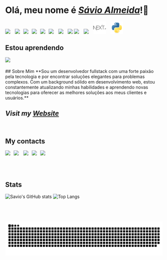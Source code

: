 # Olá, meu nome é [***Sávio Almeida***](https://www.linkedin.com/in/saviovd/)!👋

<div>
  <img src="https://cdn.jsdelivr.net/gh/devicons/devicon/icons/html5/html5-plain.svg" width="40px" heigth="40px"/> &ensp;    
  <img src="https://cdn.jsdelivr.net/gh/devicons/devicon/icons/css3/css3-plain.svg" width="40px" heigth="40px"/>&ensp;  
  <img src="https://cdn.jsdelivr.net/gh/devicons/devicon/icons/javascript/javascript-plain.svg" width="40px" heigth="40px"/>&ensp;  
  <img src="https://cdn.jsdelivr.net/gh/devicons/devicon/icons/nodejs/nodejs-original.svg" width="40px" heigth="40px"/>&ensp;  
  <img src="https://cdn.jsdelivr.net/gh/devicons/devicon/icons/sass/sass-original.svg" width="40px" heigth="40px"/>&ensp;  
  <img src="https://cdn.jsdelivr.net/gh/devicons/devicon/icons/typescript/typescript-plain.svg" width="40px" heigth="40px"/> &ensp;  
  <img src="https://cdn.jsdelivr.net/gh/devicons/devicon/icons/react/react-original.svg" width="40px" heigth="40px"/>  &ensp;  
  <img src="https://cdn.jsdelivr.net/gh/devicons/devicon/icons/git/git-original.svg" width="40px" heigth="40px"/>  
  <img src="https://cdn.jsdelivr.net/gh/devicons/devicon/icons/mongodb/mongodb-original.svg" width="40px" heigth="40px" /> &ensp; 
  <img src="https://cdn.jsdelivr.net/gh/devicons/devicon/icons/jest/jest-plain.svg" width="40px" heigth="40px" /> &ensp; 
  <img src="https://github.com/devicons/devicon/blob/master/icons/nextjs/nextjs-original-wordmark.svg" width="40px" heigth="40px" /> &ensp; 
  <img src="https://github.com/devicons/devicon/blob/master/icons/python/python-original.svg" width="40px" heigth="40px" /> &ensp; 
</div>

## Estou aprendendo
<div>
  <img src="https://cdn.jsdelivr.net/gh/devicons/devicon/icons/c/c-original.svg" />
</div>

<br/>
## Sobre Mim
**Sou um desenvolvedor fullstack com uma forte paixão pela tecnologia e por encontrar soluções elegantes para problemas complexos. Com um background sólido em desenvolvimento web, estou constantemente atualizando minhas habilidades e aprendendo novas tecnologias para oferecer as melhores soluções aos meus clientes e usuários.**


## *Visit my [Website](https://saviovdportfolio.vercel.app/)*
<br/>

## My contacts

<div>
  <a href="https://discord.com/channels/@saviovd#7182" target="_blank"><img src="https://img.shields.io/badge/-Discord-%235865F2?style=for-the-badge&logo=instagram&logoColor=white" target="_blank"></a>&ensp; 
  <a href="https://www.instagram.com/saviovd" target="_blank"><img src="https://img.shields.io/badge/-Instagram-%23E4405F?style=for-the-badge&logo=instagram&logoColor=white" target="_blank"></a> &ensp;
  <a href="https://www.linkedin.com/in/saviovd" target="_blank"><img src="https://img.shields.io/badge/-LinkedIn-%230077B5?style=for-the-badge&logo=linkedin&logoColor=white" target="_blank"></a>&ensp;
  <a href="mailto:savio.pinheiroal@gmail.com" target="_blank"><img src="https://img.shields.io/badge/Gmail-D14836?style=for-the-badge&logo=gmail&logoColor=white" 
target="_blank"></a>&ensp;
  <a href="https://api.whatsapp.com/send?phone=5541991791628" target="_blank"><img src="https://img.shields.io/badge/WhatsApp-25D366?style=for-the-badge&logo=whatsapp&logoColor=white" 
target="_blank"></a
  
</div>

 
<br/><br/>
 
## Stats
 
 ![Savio's GitHub stats](https://github-readme-stats.vercel.app/api?username=Saviovd&show_icons=true&theme=transparent&card_width=500px)
 ![Top Langs](https://github-readme-stats.vercel.app/api/top-langs/?username=Saviovd&layout=compact&card_width=450px)
 
  ###
  
 <br/>
 
</div>
  <br>
  

![Snake animation](https://github.com/ellen2121/ellen2121/blob/output/github-contribution-grid-snake.svg)
